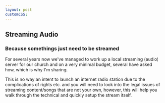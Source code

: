 ```yaml
---
layout: post
customCSS: 
---
```


<div class="article-header">
<span class="asset">
<div class="art">
<span class="screen"></span>
</div>
</span>
</div>

<article>
  <h1>Streaming Audio</h1>
  <h3>Because somethings just need to be streamed</h3>

For several years now we've managed to work up a local streaming (audio) server for our church and on a very minimal budget, several have asked how, which is why I'm sharing.

This is no way an intent to launch an internet radio station due to the complications of rights etc. and you will need to look into the legal issues of streaming content/songs that are not your own, however, this will help you walk through the technical and quickly setup the stream itself.

</article>
